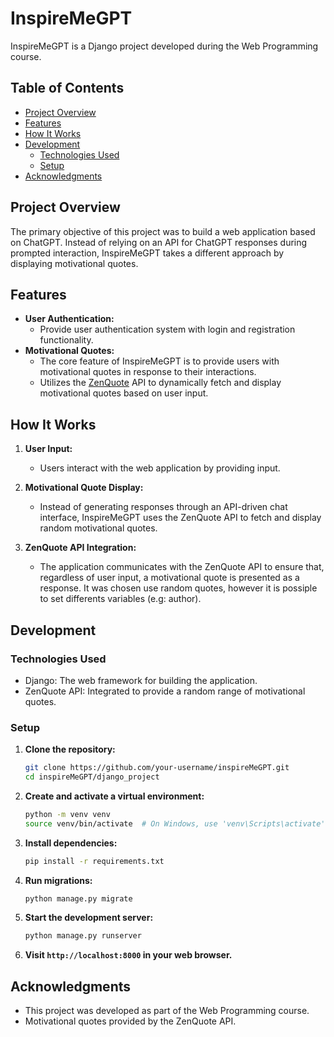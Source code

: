 # InspireMeGPT

InspireMeGPT is a Django project developed during the Web Programming course.

## Table of Contents

- [Project Overview](#project-overview)
- [Features](#features)
- [How It Works](#how-it-works)
- [Development](#development)
    - [Technologies Used](#technologies-used)
    - [Setup](#setup)
- [Acknowledgments](#acknowledgments)

## Project Overview

The primary objective of this project was to build a web application based on ChatGPT. Instead of relying on an API for ChatGPT responses during prompted interaction, InspireMeGPT takes a different approach by displaying motivational quotes.

## Features
- **User Authentication:**
  - Provide user authentication system with login and registration functionality.
- **Motivational Quotes:**
  - The core feature of InspireMeGPT is to provide users with motivational quotes in response to their interactions.
  - Utilizes the [ZenQuote](https://zenquotes.io/) API to dynamically fetch and display motivational quotes based on user input.

## How It Works

1. **User Input:**
   - Users interact with the web application by providing input.

2. **Motivational Quote Display:**
   - Instead of generating responses through an API-driven chat interface, InspireMeGPT uses the ZenQuote API to fetch and display random motivational quotes.

3. **ZenQuote API Integration:**
   - The application communicates with the ZenQuote API to ensure that, regardless of user input, a motivational quote is presented as a response. It was chosen use random quotes, however it is possiple to set differents variables (e.g: author).

## Development

### Technologies Used

- Django: The web framework for building the application.
- ZenQuote API: Integrated to provide a random range of motivational quotes.

### Setup

1. **Clone the repository:**
    ```bash
    git clone https://github.com/your-username/inspireMeGPT.git
    cd inspireMeGPT/django_project
    ```

2. **Create and activate a virtual environment:**
    ```bash
    python -m venv venv
    source venv/bin/activate  # On Windows, use 'venv\Scripts\activate'
    ```

3. **Install dependencies:**
    ```bash
    pip install -r requirements.txt
    ```

4. **Run migrations:**
    ```bash
    python manage.py migrate
    ```

5. **Start the development server:**
    ```bash
    python manage.py runserver
    ```

6. **Visit `http://localhost:8000` in your web browser.**

## Acknowledgments

- This project was developed as part of the Web Programming course.
- Motivational quotes provided by the ZenQuote API.
